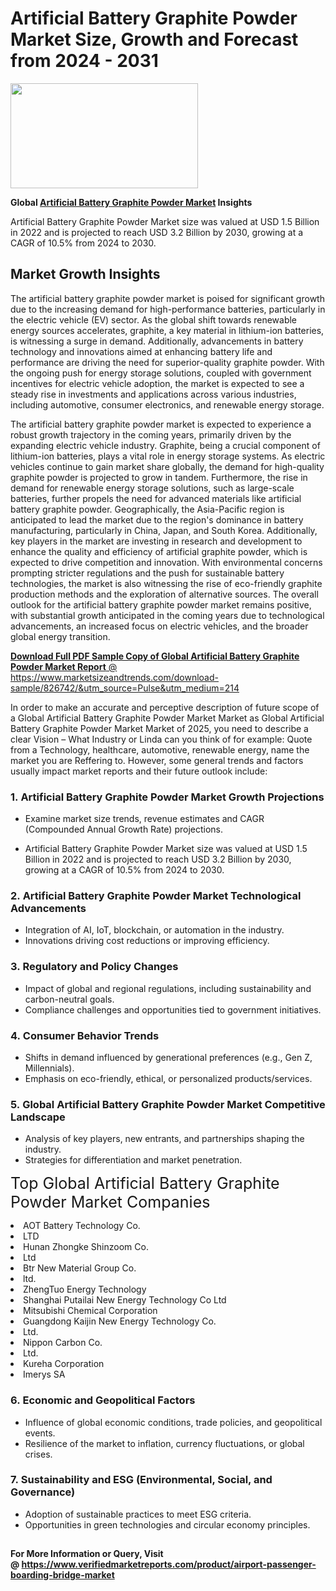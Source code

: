 <H1>Artificial Battery Graphite Powder Market Size, Growth and Forecast from 2024 - 2031</H1><img class="aligncenter size-medium wp-image-584254" src="https://thirdeyenews.in/wp-content/uploads/2024/09/Global-Market-Research-300x168.jpeg" alt="" width="300" height="168" /><p><strong>Global&nbsp;<a href="https://www.marketsizeandtrends.com/download-sample/826742/&amp;utm_source=Pulse&amp;utm_medium=214">Artificial Battery Graphite Powder Market</a> Insights</strong></p><p>Artificial Battery Graphite Powder Market size was valued at USD 1.5 Billion in 2022 and is projected to reach USD 3.2 Billion by 2030, growing at a CAGR of 10.5% from 2024 to 2030.</p><p><h2>Market Growth Insights</h2> <p>The artificial battery graphite powder market is poised for significant growth due to the increasing demand for high-performance batteries, particularly in the electric vehicle (EV) sector. As the global shift towards renewable energy sources accelerates, graphite, a key material in lithium-ion batteries, is witnessing a surge in demand. Additionally, advancements in battery technology and innovations aimed at enhancing battery life and performance are driving the need for superior-quality graphite powder. With the ongoing push for energy storage solutions, coupled with government incentives for electric vehicle adoption, the market is expected to see a steady rise in investments and applications across various industries, including automotive, consumer electronics, and renewable energy storage. </p> <p><a href="#"></a></p> <p>The artificial battery graphite powder market is expected to experience a robust growth trajectory in the coming years, primarily driven by the expanding electric vehicle industry. Graphite, being a crucial component of lithium-ion batteries, plays a vital role in energy storage systems. As electric vehicles continue to gain market share globally, the demand for high-quality graphite powder is projected to grow in tandem. Furthermore, the rise in demand for renewable energy storage solutions, such as large-scale batteries, further propels the need for advanced materials like artificial battery graphite powder. Geographically, the Asia-Pacific region is anticipated to lead the market due to the region's dominance in battery manufacturing, particularly in China, Japan, and South Korea. Additionally, key players in the market are investing in research and development to enhance the quality and efficiency of artificial graphite powder, which is expected to drive competition and innovation. With environmental concerns prompting stricter regulations and the push for sustainable battery technologies, the market is also witnessing the rise of eco-friendly graphite production methods and the exploration of alternative sources. The overall outlook for the artificial battery graphite powder market remains positive, with substantial growth anticipated in the coming years due to technological advancements, an increased focus on electric vehicles, and the broader global energy transition. </p> <p><a href="#"></p><p><span class=""><strong>Download Full PDF Sample Copy of Global Artificial Battery Graphite Powder Market Report</strong> @ <a href="https://www.marketsizeandtrends.com/download-sample/826742/&amp;utm_source=Pulse&amp;utm_medium=214" target="_blank">https://www.marketsizeandtrends.com/download-sample/826742/&amp;utm_source=Pulse&amp;utm_medium=214</a></span></p><p>In order to make an accurate and perceptive description of future scope of a Global&nbsp;Artificial Battery Graphite Powder Market Market as Global&nbsp;Artificial Battery Graphite Powder Market Market of 2025, you need to describe a clear Vision &ndash; What Industry or Linda can you think of for example: Quote from a Technology, healthcare, automotive, renewable energy, name the market you are Reffering to. However, some general trends and factors usually impact market reports and their future outlook include:</p><h3>1.&nbsp;<strong>Artificial Battery Graphite Powder Market Growth Projections</strong></h3><ul><li>Examine market size trends, revenue estimates and CAGR (Compounded Annual Growth Rate) projections.</li><li><p>Artificial Battery Graphite Powder Market size was valued at USD 1.5 Billion in 2022 and is projected to reach USD 3.2 Billion by 2030, growing at a CAGR of 10.5% from 2024 to 2030.</p></li></ul><h3>2.&nbsp;<strong>Artificial Battery Graphite Powder Market Technological Advancements</strong></h3><ul><li>Integration of AI, IoT, blockchain, or automation in the industry.</li><li>Innovations driving cost reductions or improving efficiency.</li></ul><h3>3.&nbsp;<strong>Regulatory and Policy Changes</strong></h3><ul><li>Impact of global and regional regulations, including sustainability and carbon-neutral goals.</li><li>Compliance challenges and opportunities tied to government initiatives.</li></ul><h3>4.&nbsp;<strong>Consumer Behavior Trends</strong></h3><ul><li>Shifts in demand influenced by generational preferences (e.g., Gen Z, Millennials).</li><li>Emphasis on eco-friendly, ethical, or personalized products/services.</li></ul><h3>5.&nbsp;<strong>Global Artificial Battery Graphite Powder Market Competitive Landscape</strong></h3><ul><li>Analysis of key players, new entrants, and partnerships shaping the industry.</li><li>Strategies for differentiation and market penetration.</li></ul><p data-pm-slice="1 1 []"><span style="color: inherit; font-family: inherit; font-size: 25px;">Top Global Artificial Battery Graphite Powder Market Companies</span></p><div class="" data-test-id=""><p><li>AOT Battery Technology Co.</li><li>LTD</li><li> Hunan Zhongke Shinzoom Co.</li><li>Ltd</li><li> Btr New Material Group Co.</li><li>ltd.</li><li> ZhengTuo Energy Technology</li><li> Shanghai Putailai New Energy Technology Co Ltd</li><li> Mitsubishi Chemical Corporation</li><li> Guangdong Kaijin New Energy Technology Co.</li><li> Ltd.</li><li> Nippon Carbon Co.</li><li> Ltd.</li><li> Kureha Corporation</li><li> Imerys SA</li></p></div><h3>6.&nbsp;<strong>Economic and Geopolitical Factors</strong></h3><ul><li>Influence of global economic conditions, trade policies, and geopolitical events.</li><li>Resilience of the market to inflation, currency fluctuations, or global crises.</li></ul><h3>7.&nbsp;<strong>Sustainability and ESG (Environmental, Social, and Governance)</strong></h3><ul><li>Adoption of sustainable practices to meet ESG criteria.</li><li>Opportunities in green technologies and circular economy principles.</li></ul><h2><strong style="font-size: 14px;">For More Information or Query, Visit @&nbsp;</strong><a style="background-color: #ffffff; font-size: 14px;" href="https://www.marketsizeandtrends.com/report/artificial-battery-graphite-powder-market/" target="_blank">https://www.verifiedmarketreports.com/product/airport-passenger-boarding-bridge-market</a></h2>
